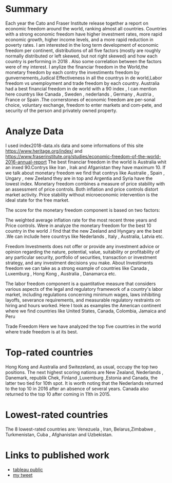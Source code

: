 
# Summary
Each year the Cato and Fraser Institute release together a report on economic freedom around the world, ranking almost all countries. Countries with a strong economic freedom have higher investment rates, more rapid economic growth, higher income levels, and a more rapid reduction in poverty rates. I am interested in the long term development of economic freedom per continent, distributions of all five factors (mostly are roughly normally distributed or left skewed, but not right skewed) and how each country is performing in 2018 . Also some correlation between the factors were of my interest.
 I anylize the financiar freedom in the World,the monetary freedom by each contry the investiments freedom by gunvernements,Judical Effectiveness in all the countrys in de world,Labor freedom vs unemployment and  trade freedom by each country.
 Australia had a best financial freedom in de world with a 90 index , I can mention here countrys like Canada , Sweden , nederlands , Germany , Austria , France or Spain .The cornerstones of economic freedom are per-sonal choice, voluntary exchange, freedom to enter markets and com-pete, and security of the person and privately owned property.

# Analyze Data
I used  index2018-data.xls data and some informations of this site https://www.heritage.org/index/ and https://www.fraserinstitute.org/studies/economic-freedom-of-the-world-2016-annual-report
The best financiar freedom in the world is Australia whit an inxed 90.Contrys like Iran , Irak and Afganistan they have maximum 10.
If we talk about monetary freedom we find that contrys like Australie , Spain , Ungary , new Zeeland they are in top and Argentia and Syria have the lowest index.
Monetary freedom combines a measure of price stability with an assessment of price controls. Both inflation and price controls distort market activity. Price stability without microeconomic intervention is the ideal state for the free market.

The score for the monetary freedom component is based on two factors:

The weighted average inflation rate for the most recent three years and
Price controls.
Were in analyze the monetary freedom for the best 10 country in the world .I find that the new Zeeland and Hyngary are the best .We can include here countrys like Nederlands , Italy , Australia, Latvia etc.

Freedom Investments does not offer or provide any investment advice or opinion regarding the nature, potential, value, suitability or profitability of any particular security, portfolio of securities, transaction or investment strategy, and any investment decisions you make.
About Investiments freedom we can take as a strong example of countries like Canada , Luxemburg , Hong Kong , Australia , Danamarca etc.

The labor freedom component is a quantitative measure that considers various aspects of the legal and regulatory framework of a country's labor market, including regulations concerning minimum wages, laws inhibiting layoffs, severance requirements, and measurable regulatory restraints on hiring and hours worked.
Here I took as examples the American continent where we find countries like United States, Canada, Colombia, Jamaica and Peru

Trade Freedom
Here we have analyzed the top five countries in the world where trade freedom is at its best.


# Top-rated countries
Hong Kong and Australia and Switezeland, as usual, occupy the top two positions. The next highest scoring nations are New Zealand, Nederlands , Danemark, republik Chek, Finland ,Luxemburg ,Estonia  and Canada, the latter two tied for 10th spot. It is worth noting that the Nederlands returned to the top 10 in 2016 after an absence of several years. Canada also returned to the top 10 after coming in 11th in 2015.

# Lowest-rated countries
The 8 lowest-rated countries are: Venezuela , Iran, Belarus,Zimbabwe , Turkmenistan, Cuba , Afghanistan and Uzbekistan.

# Links to published work
- [tableau public ](https://public.tableau.com/profile/lacramioara#!/vizhome/create-a-tableau-story/FinancialFreedomInTheWorld "tableau public")
- [my tweet](https://twitter.com/OloeriuL/status/1064755328275886081 "my tweet")
